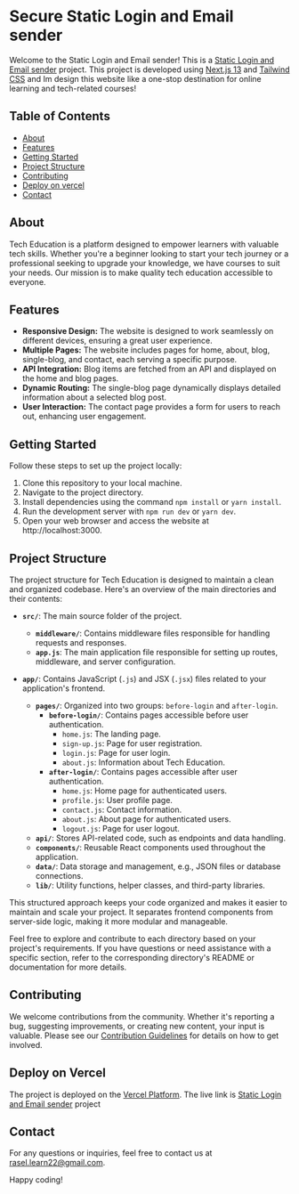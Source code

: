 # Secure Static Login and Email sender

Welcome to the Static Login and Email sender!
This is a [Static Login and Email sender](https://secure-login-eight.vercel.app/) project. This project is developed using [Next.js 13](https://nextjs.org/) and [Tailwind CSS](https://tailwindcss.com/) and Im design this website like a one-stop destination for online learning and tech-related courses!

## Table of Contents

- [About](#about)
- [Features](#features)
- [Getting Started](#getting-started)
- [Project Structure](#project-structure)
- [Contributing](#Contributing)
- [Deploy on vercel](#Deploy-on-vercel)
- [Contact](#Contact)

## About

Tech Education is a platform designed to empower learners with valuable tech skills. Whether you're a beginner looking to start your tech journey or a professional seeking to upgrade your knowledge, we have courses to suit your needs. Our mission is to make quality tech education accessible to everyone.

## Features

- **Responsive Design:** The website is designed to work seamlessly on different devices, ensuring a great user experience.
- **Multiple Pages:** The website includes pages for home, about, blog, single-blog, and contact, each serving a specific purpose.
- **API Integration:** Blog items are fetched from an API and displayed on the home and blog pages.
- **Dynamic Routing:** The single-blog page dynamically displays detailed information about a selected blog post.
- **User Interaction:** The contact page provides a form for users to reach out, enhancing user engagement.

## Getting Started

Follow these steps to set up the project locally:

1. Clone this repository to your local machine.
2. Navigate to the project directory.
3. Install dependencies using the command `npm install` or `yarn install`.
4. Run the development server with `npm run dev` or `yarn dev`.
5. Open your web browser and access the website at http://localhost:3000.

## Project Structure

The project structure for Tech Education is designed to maintain a clean and organized codebase. Here's an overview of the main directories and their contents:

- **`src/`**: The main source folder of the project.

  - **`middleware/`**: Contains middleware files responsible for handling requests and responses.
  - **`app.js`**: The main application file responsible for setting up routes, middleware, and server configuration.

- **`app/`**: Contains JavaScript (`.js`) and JSX (`.jsx`) files related to your application's frontend.
  - **`pages/`**: Organized into two groups: `before-login` and `after-login`.
    - **`before-login/`**: Contains pages accessible before user authentication.
      - `home.js`: The landing page.
      - `sign-up.js`: Page for user registration.
      - `login.js`: Page for user login.
      - `about.js`: Information about Tech Education.
    - **`after-login/`**: Contains pages accessible after user authentication.
      - `home.js`: Home page for authenticated users.
      - `profile.js`: User profile page.
      - `contact.js`: Contact information.
      - `about.js`: About page for authenticated users.
      - `logout.js`: Page for user logout.
  - **`api/`**: Stores API-related code, such as endpoints and data handling.
  - **`components/`**: Reusable React components used throughout the application.
  - **`data/`**: Data storage and management, e.g., JSON files or database connections.
  - **`lib/`**: Utility functions, helper classes, and third-party libraries.

This structured approach keeps your code organized and makes it easier to maintain and scale your project. It separates frontend components from server-side logic, making it more modular and manageable.

Feel free to explore and contribute to each directory based on your project's requirements. If you have questions or need assistance with a specific section, refer to the corresponding directory's README or documentation for more details.

## Contributing

We welcome contributions from the community. Whether it's reporting a bug, suggesting improvements, or creating new content, your input is valuable. Please see our [Contribution Guidelines](CONTRIBUTING.md) for details on how to get involved.

## Deploy on Vercel

The project is deployed on the [Vercel Platform](https://vercel.com).
The live link is [Static Login and Email sender](https://secure-login-eight.vercel.app/) project

## Contact

For any questions or inquiries, feel free to contact us at [rasel.learn22@gmail.com](mailto:rasel.learn22@gmail.com).

Happy coding!

